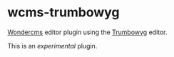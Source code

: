 # wcms-trumbowyg
[Wondercms](https://www.wondercms.com) editor plugin using the [Trumbowyg](https://alex-d.github.io/Trumbowyg/) editor.

This is an _experimental_ plugin.
